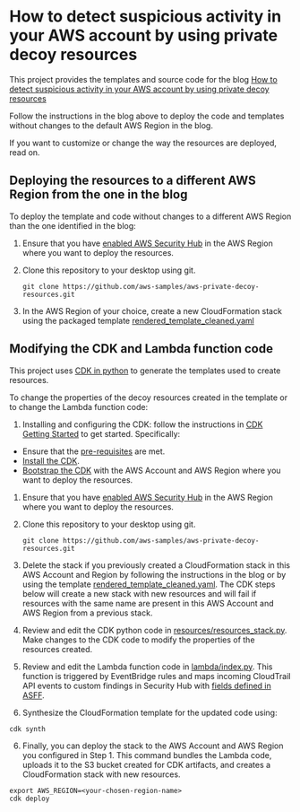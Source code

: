 # How to detect suspicious activity in your AWS account by using private decoy resources

This project provides the templates and source code for the blog [How to detect suspicious activity in your AWS account by using private decoy resources](https://aws.amazon.com/blogs/security/)

Follow the instructions in the blog above to deploy the code and templates without changes to the default AWS Region in the blog.

If you want to customize or change the way the resources are deployed, read on.

## Deploying the resources to a different AWS Region from the one in the blog
To deploy the template and code without changes to a different AWS Region than the one identified in the blog:

1. Ensure that you have [enabled AWS Security Hub](https://docs.aws.amazon.com/securityhub/latest/userguide/securityhub-enable.html#securityhub-enable-console) in the AWS Region where you want to deploy the resources.

1. Clone this repository to your desktop using git.
    ```
    git clone https://github.com/aws-samples/aws-private-decoy-resources.git
    ```

2. In the AWS Region of your choice, create a new CloudFormation stack using the packaged template [rendered_template_cleaned.yaml](rendered_template_cleaned.yaml)

## Modifying the CDK and Lambda function code
This project uses [CDK in python](https://docs.aws.amazon.com/cdk/v2/guide/work-with-cdk-python.html) to generate the templates used to create resources.

To change the properties of the decoy resources created in the template or to change the Lambda function code:

1. Installing and configuring the CDK: follow the instructions in [CDK Getting Started](https://docs.aws.amazon.com/cdk/v2/guide/getting_started.html) to get started. Specifically:
- Ensure that the [pre-requisites](https://docs.aws.amazon.com/cdk/v2/guide/getting_started.html#getting_started_prerequisites) are met.
- [Install the CDK](https://docs.aws.amazon.com/cdk/v2/guide/getting_started.html#getting_started_install).
- [Bootstrap the CDK](https://docs.aws.amazon.com/cdk/v2/guide/getting_started.html#getting_started_bootstrap) with the AWS Account and AWS Region where you want to deploy the resources.

1. Ensure that you have [enabled AWS Security Hub](https://docs.aws.amazon.com/securityhub/latest/userguide/securityhub-enable.html#securityhub-enable-console) in the AWS Region where you want to deploy the resources.


2. Clone this repository to your desktop using git.
    ```
    git clone https://github.com/aws-samples/aws-private-decoy-resources.git
    ```

3. Delete the stack if you previously created a CloudFormation stack in this AWS Account and Region by following the instructions in the blog or by using the template [rendered_template_cleaned.yaml](rendered_template_cleaned.yaml). The CDK steps below will create a new stack with new resources and will fail if resources with the same name are present in this AWS Account and AWS Region from a previous stack.


3. Review and edit the CDK python code in [resources/resources_stack.py](resources/resources_stack.py). Make changes to the CDK code to modify the properties of the resources created.


4. Review and edit the Lambda function code in [lambda/index.py](lambda/index.py). This function is triggered by EventBridge rules and maps incoming CloudTrail API events to custom findings in Security Hub with [fields defined in ASFF](https://docs.aws.amazon.com/securityhub/latest/userguide/securityhub-findings-format.html).

5. Synthesize the CloudFormation template for the updated code using:

```
cdk synth
```

6. Finally, you can deploy the stack to the AWS Account and AWS Region you configured in Step 1. This command bundles the Lambda code, uploads it to the S3 bucket created for CDK artifacts, and creates a CloudFormation stack with new resources.

```
export AWS_REGION=<your-chosen-region-name>
cdk deploy
```
